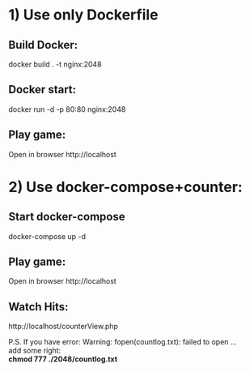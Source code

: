 # 1) Use only Dockerfile

## Build Docker:

docker build . -t nginx:2048

## Docker start:

docker run -d -p 80:80 nginx:2048

## Play game:

Open in browser http://localhost

# 2) Use docker-compose+counter: 

## Start docker-compose

docker-compose up -d

## Play game:

Open in browser http://localhost

## Watch Hits:

http://localhost/counterView.php
   
   
P.S. If you have error: Warning: fopen(countlog.txt): failed to open ...  
add some right:  
**chmod 777 ./2048/countlog.txt**
